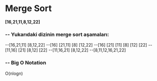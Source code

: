 # Merge Sort

**[16,21,11,8,12,22]**
### -- Yukarıdaki dizinin merge sort aşamaları:
--[16,21,11]                    [8,12,22]
--[16] [21,11]              [8] [12,22]
--[16] [21] [11]          [8] [12] [22]
--[11,16] [21]              [8,12] [22]
--[11,16,21]                    [8,12,22]
--[8,11,12,16,21,22]

### -- Big O Notation

O(nlogn)
